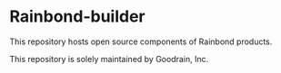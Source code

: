 # Rainbond-builder

This repository hosts open source components of Rainbond products. 

This repository is solely maintained by Goodrain, Inc.

